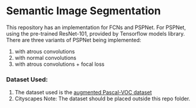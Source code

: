 # Semantic Image Segmentation
This repository has an implementation for FCNs and PSPNet. 
For PSPNet, using the pre-trained ResNet-101, provided by Tensorflow models library. 
There are three variants of PSPNet being implemented: 
1) with atrous convolutions
2) with normal convolutions
3) with atrous convolutions + focal loss

### Dataset Used:
1) The dataset used is the [augmented Pascal-VOC dataset](http://home.bharathh.info/pubs/codes/SBD/download.html)
2) Cityscapes
Note: The dataset should be placed outside this repo folder. 

